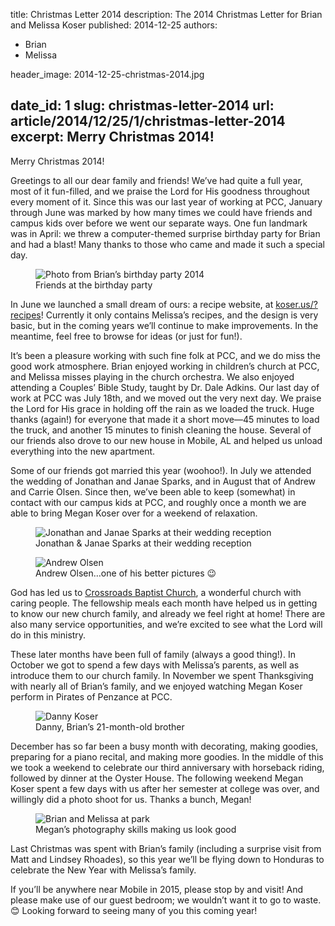 title: Christmas Letter 2014
description: The 2014 Christmas Letter for Brian and Melissa Koser
published: 2014-12-25
authors: 
  - Brian
  - Melissa  
  
header_image: 2014-12-25-christmas-2014.jpg

date_id: 1
slug: christmas-letter-2014
url: article/2014/12/25/1/christmas-letter-2014
excerpt: Merry Christmas 2014!
---
Merry Christmas 2014!

Greetings to all our dear family and friends! We’ve had quite a full year, most of it fun-filled, and we praise the Lord for His goodness throughout every moment of it. Since this was our last year of working at PCC, January through June was marked by how many times we could have friends and campus kids over before we went our separate ways. One fun landmark was in April: we threw a computer-themed surprise birthday party for Brian and had a blast! Many thanks to those who came and made it such a special day.

<figure>      <img src="https://s3.amazonaws.com/cdn.koser.us/img/journal/2014-04-12-brians-birthday.jpg" alt="Photo from Brian’s birthday party 2014">      <figcaption>Friends at the birthday party</figcaption>  </figure>  

In June we launched a small dream of ours: a recipe website, at [koser.us/?recipes](http://koser.us/recipes)! Currently it only contains Melissa’s recipes, and the design is very basic, but in the coming years we’ll continue to make improvements. In the meantime, feel free to browse for ideas (or just for fun!).

It’s been a pleasure working with such fine folk at PCC, and we do miss the good work atmosphere. Brian enjoyed working in children’s church at PCC, and Melissa misses playing in the church orchestra. We also enjoyed attending a Couples’ Bible Study, taught by Dr. Dale Adkins. Our last day of work at PCC was July 18th, and we moved out the very next day. We praise the Lord for His grace in holding off the rain as we loaded the truck. Huge thanks (again!) for everyone that made it a short move—45 minutes to load the truck, and another 15 minutes to finish cleaning the house. Several of our friends also drove to our new house in Mobile, AL and helped us unload everything into the new apartment.

Some of our friends got married this year (woohoo!). In July we attended the wedding of Jonathan and Janae Sparks, and in August that of Andrew and Carrie Olsen. Since then, we’ve been able to keep (somewhat) in contact with our campus kids at PCC, and roughly once a month we are able to bring Megan Koser over for a weekend of relaxation.

<figure>      <img src="https://s3.amazonaws.com/cdn.koser.us/img/journal/2014-07-05-sparks-wedding.jpg" alt="Jonathan and Janae Sparks at their wedding reception">      <figcaption>Jonathan &amp; Janae Sparks at their wedding reception</figcaption>  </figure>  

<figure>      <img src="https://s3.amazonaws.com/cdn.koser.us/img/journal/2014-08-13-andrew-olsen-wedding.jpg" alt="Andrew Olsen">      <figcaption>Andrew Olsen…one of his better pictures 😉</figcaption>  </figure>  

God has led us to [Crossroads Baptist Church](http://www.crossroadsbaptistmobile.com), a wonderful church with caring people. The fellowship meals each month have helped us in getting to know our new church family, and already we feel right at home! There are also many service opportunities, and we’re excited to see what the Lord will do in this ministry.

These later months have been full of family (always a good thing!). In October we got to spend a few days with Melissa’s parents, as well as introduce them to our church family. In November we spent Thanksgiving with nearly all of Brian’s family, and we enjoyed watching Megan Koser perform in Pirates of Penzance at PCC.

<figure>      <img src="https://s3.amazonaws.com/cdn.koser.us/img/journal/2014-11-29-pcc-with-danny.jpg" alt="Danny Koser">      <figcaption>Danny, Brian’s 21-month-old brother</figcaption>  </figure>  

December has so far been a busy month with decorating, making goodies, preparing for a piano recital, and making more goodies. In the middle of this we took a weekend to celebrate our third anniversary with horseback riding, followed by dinner at the Oyster House. The following weekend Megan Koser spent a few days with us after her semester at college was over, and willingly did a photo shoot for us. Thanks a bunch, Megan!

<figure>      <img src="https://s3.amazonaws.com/cdn.koser.us/img/journal/2014-12-13-christmas-photos-at-park.jpg" alt="Brian and Melissa at park">      <figcaption>Megan’s photography skills making us look good</figcaption>  </figure>

Last Christmas was spent with Brian’s family (including a surprise visit from Matt and Lindsey Rhoades), so this year we’ll be flying down to Honduras to celebrate the New Year with Melissa’s family.

If you’ll be anywhere near Mobile in 2015, please stop by and visit! And please make use of our guest bedroom; we wouldn’t want it to go to waste. 😊 Looking forward to seeing many of you this coming year!